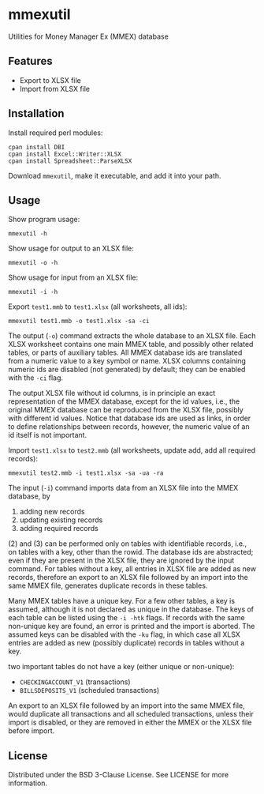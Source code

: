 # mmexutil
Utilities for Money Manager Ex (MMEX) database

## Features

- Export to XLSX file
- Import from XLSX file

## Installation

Install required perl modules:
  ```
  cpan install DBI
  cpan install Excel::Writer::XLSX
  cpan install Spreadsheet::ParseXLSX
  ```

Download `mmexutil`, make it executable, and add it into your path.

## Usage

Show program usage:
  ```
  mmexutil -h
  ```

Show usage for output to an XLSX file:
  ```
  mmexutil -o -h
  ```

Show usage for input from an XLSX file:
  ```
  mmexutil -i -h
  ```

Export `test1.mmb` to `test1.xlsx` (all worksheets, all ids):
  ```
  mmexutil test1.mmb -o test1.xlsx -sa -ci
  ```

The output (`-o`) command extracts the whole database to an XLSX file.
Each XLSX worksheet contains one main MMEX table, and possibly
other related tables, or parts of auxiliary tables.
All MMEX database ids are translated from a numeric value to a key symbol or name.
XLSX columns containing numeric ids are disabled (not generated) by default;
they can be enabled with the `-ci` flag.

The output XLSX file without id columns, is in principle an exact representation of
the MMEX database, except for the id values, i.e., the original MMEX database can
be reproduced from the XLSX file, possibly with different id values. Notice that
database ids are used as links, in order to define relationships between records,
however, the numeric value of an id itself is not important.

Import `test1.xlsx` to `test2.mmb`
(all worksheets, update add, add all required records):
  ```
  mmexutil test2.mmb -i test1.xlsx -sa -ua -ra
  ```

The input (`-i`) command imports data from an XLSX file into the MMEX database, by
1. adding new records
2. updating existing records
3. adding required records

(2) and (3) can be performed only on tables with identifiable records,
i.e., on tables with a key, other than the rowid.
The database ids are abstracted; even if they are present
in the XLSX file, they are ignored by the input command.
For tables without a key, all entries in XLSX file are added as new records,
therefore an export to an XLSX file followed by an import into the same MMEX file,
generates duplicate records in these tables.

Many MMEX tables have a unique key. For a few other tables, a key is assumed, although
it is not declared as unique in the database. The keys of each table can be listed
using the `-i -htk` flags.
If records with the same non-unique key are found, an error is printed and the import
is aborted. The assumed keys can be disabled with the `-ku` flag,
in which case all XLSX entries are added as new (possibly duplicate) records
in tables without a key.

two important tables do not have a key (either unique or non-unique):
- `CHECKINGACCOUNT_V1` (transactions)
- `BILLSDEPOSITS_V1` (scheduled transactions)

An export to an XLSX file followed by an import into the same MMEX file,
would duplicate all transactions and all scheduled transactions,
unless their import is disabled, or they are removed in either the MMEX
or the XLSX file before import.

## License

Distributed under the BSD 3-Clause License. See LICENSE for more information.

